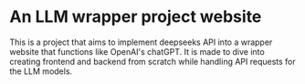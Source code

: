 # An LLM wrapper project website

This is a project that aims to implement deepseeks API into a wrapper website that functions like OpenAI's chatGPT. It is made to dive into creating frontend and backend from scratch while handling API requests for the LLM models.